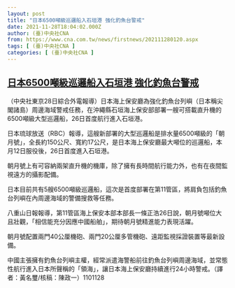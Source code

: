 ```yaml
---
layout: post
title: "日本6500噸級巡邏船入石垣港 強化釣魚台警戒"
date: 2021-11-28T18:04:02.000Z
author: (臺)中央社CNA
from: https://www.cna.com.tw/news/firstnews/202111280120.aspx
tags: [ (臺)中央社CNA ]
categories: [ (臺)中央社CNA ]
---
```

<!--1638122642000-->
[日本6500噸級巡邏船入石垣港 強化釣魚台警戒](https://www.cna.com.tw/news/firstnews/202111280120.aspx)
------

<div>
<div></div><div><p>（中央社東京28日綜合外電報導）日本海上保安廳為強化釣魚台列嶼（日本稱尖閣諸島）周邊海域警戒任務，在沖繩縣石垣海上保安部部署一艘可搭載直升機的6500噸級大型巡邏船，26日首度航行進入石垣港。</p><p>日本琉球放送（RBC）報導，這艘新部署的大型巡邏船是排水量6500噸級的「朝月號」，全長約150公尺、寬約17公尺，是日本海上保安廳最大噸位的巡邏船，本月12日服役後，26日首度進入石垣港。</p><p>朝月號上有可容納兩架直升機的機庫，除了擁有長時間航行能力外，也有在夜間監視遠方的攝影配備。</p><p>日本目前共有5艘6500噸級巡邏船，這次是首度部署在第11管區，將肩負包括釣魚台列嶼在內周邊海域的警備搜救等任務。</p><p>八重山日報報導，第11管區海上保安本部本部長一條正浩26日說，朝月號噸位大且壯觀，「相信能充分因應中國船舶」，期待朝月號精進能力表現活躍。</p><p>朝月號配置兩門40公厘機砲、兩門20公厘多管機砲、遠距監視採證裝置等最新設備。</p><p>中國主張擁有釣魚台列嶼主權，經常派遣海警船前往釣魚台列嶼周邊海域，並常態性航行進入日本所聲稱的「領海」，讓日本海上保安廳持續進行24小時警戒。（譯者：黃名璽/核稿：陳政一）1101128</p></div>
</div>
